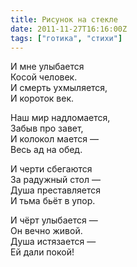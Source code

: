 ```yaml
---
title: Рисунок на стекле
date: 2011-11-27T16:16:00Z
tags: ["готика", "стихи"]
---
```


И мне улыбается  
Косой человек.  
И смерть ухмыляется,  
И короток век.  

Наш мир надломается,  
Забыв про завет,  
И колокол мается —  
Весь ад на обед.  

И черти сбегаются  
За радужный стол —  
Душа преставляется  
И тьма бьёт в упор.  

И чёрт улыбается —  
Он вечно живой.  
Душа истязается —  
Ей дали покой!  
